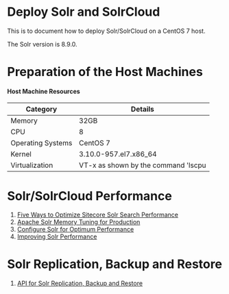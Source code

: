 # Deploy Solr and SolrCloud

This is to document how to deploy Solr/SolrCloud on a CentOS 7 host.

The Solr version is 8.9.0. 

# Preparation of the Host Machines

#### Host Machine Resources
  
  | Category | Details |
  |---|---|
  | Memory | 32GB |
  | CPU    | 8    |
  | Operating Systems | CentOS 7 |
  | Kernel | 3.10.0-957.el7.x86_64 |
  | Virtualization | VT-x as shown by the command 'lscpu | grep -i virtualization'|


# Solr/SolrCloud Performance

1. [Five Ways to Optimize Sitecore Solr Search Performance](https://www.searchstax.com/blog/5-ways-to-optimize-your-solr-search-performance-for-sitecore/)
2. [Apache Solr Memory Tuning for Production](https://blog.cloudera.com/apache-solr-memory-tuning-for-production/)
3. [Configure Solr for Optimum Performance](https://medium.com/tech-tajawal/tips-and-tricks-to-maximize-apache-solr-performance-74e8ea4f5c8d)
4. [Improving Solr Performance](https://tech.olx.com/improving-solr-performance-f4202d28b72d)



# Solr Replication, Backup and Restore

1. [API for Solr Replication, Backup and Restore](https://solr.apache.org/guide/6_6/making-and-restoring-backups.html)
